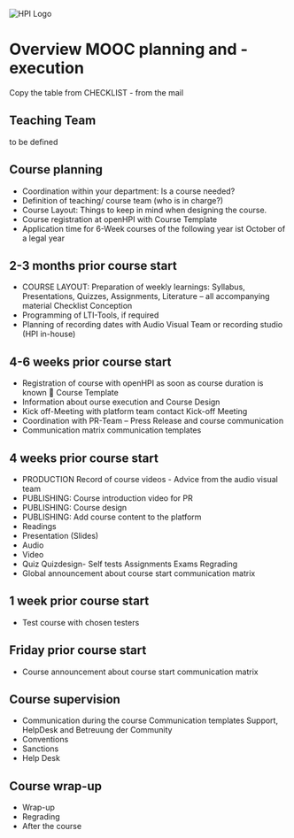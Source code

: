 ![HPI Logo](img/hpi_logo.jpg)

# Overview MOOC planning and - execution

Copy the table from CHECKLIST - from the mail

## Teaching Team

to be defined

## Course planning

-	Coordination within your department: Is a course needed?
-	Definition of teaching/ course team (who is in charge?)
-	Course Layout: Things to keep in mind when designing the course.
-	Course registration at openHPI with Course Template
-	Application time for 6-Week courses of the following year ist October of a legal year

## 2-3 months prior course start

- COURSE LAYOUT: Preparation of weekly learnings: Syllabus, Presentations, Quizzes, Assignments, Literature – all accompanying material Checklist Conception
- Programming of LTI-Tools, if required
- Planning of recording dates with  Audio Visual Team or recording studio (HPI in-house)

## 4-6 weeks prior course start

- Registration of course with openHPI as soon as course duration is known  Course Template
- Information about ourse execution and Course Design
- Kick off-Meeting with platform team contact Kick-off Meeting
- Coordination with PR-Team – Press Release and course communication
- Communication matrix communication templates

## 4 weeks prior course start

- PRODUCTION Record of course videos - Advice from the audio visual team
- PUBLISHING: Course introduction video for PR
- PUBLISHING: Course design
- PUBLISHING: Add course content to the platform
- Readings
- Presentation (Slides)
- Audio 
- Video
- Quiz Quizdesign- Self tests Assignments Exams Regrading
-	Global announcement about course start communication matrix 

## 1 week prior course start

- Test course with chosen testers

## Friday prior course start

- Course announcement about course start communication matrix 

## Course supervision

- Communication during the course Communication templates Support, HelpDesk and Betreuung der Community
- Conventions
- Sanctions
- Help Desk

## Course wrap-up

- Wrap-up
- Regrading
- After the course
